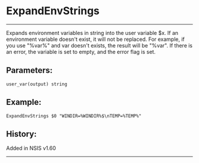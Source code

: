 # ExpandEnvStrings

---

Expands environment variables in string into the user variable $x. If an environment variable doesn't exist, it will not be replaced. For example, if you use "%var%" and var doesn't exists, the result will be "%var". If there is an error, the variable is set to empty, and the error flag is set.

## Parameters:

    user_var(output) string

## Example:

	ExpandEnvStrings $0 "WINDIR=%WINDIR%$\nTEMP=%TEMP%"

## History:

Added in NSIS v1.60

---
